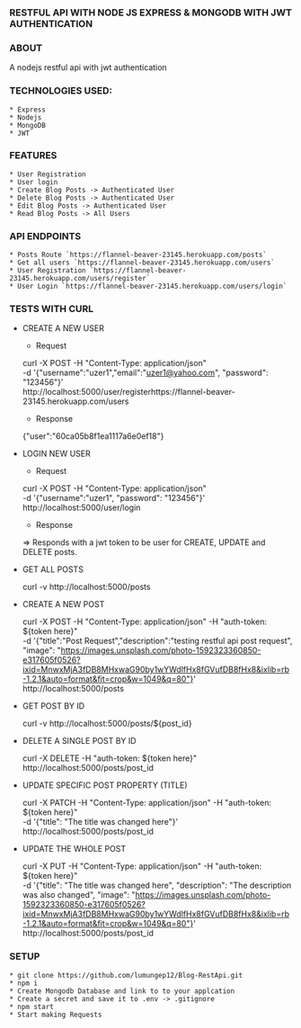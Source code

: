 ### RESTFUL API WITH NODE JS EXPRESS & MONGODB WITH JWT AUTHENTICATION

### ABOUT

A nodejs restful api with jwt authentication

### TECHNOLOGIES USED:

    * Express
    * Nodejs
    * MongoDB
    * JWT

### FEATURES

    * User Registration
    * User login
    * Create Blog Posts -> Authenticated User
    * Delete Blog Posts -> Authenticated User
    * Edit Blog Posts -> Authenticated User
    * Read Blog Posts -> All Users

### API ENDPOINTS

    * Posts Route `https://flannel-beaver-23145.herokuapp.com/posts`
    * Get all users `https://flannel-beaver-23145.herokuapp.com/users`
    * User Registration `https://flannel-beaver-23145.herokuapp.com/users/register`
    * User Login `https://flannel-beaver-23145.herokuapp.com/users/login`

### TESTS WITH CURL

-   CREATE A NEW USER

    -   Request

    curl -X POST -H "Content-Type: application/json" \
    -d '{"username":"uzer1","email":"uzer1@yahoo.com", "password": "123456"}' \
    http://localhost:5000/user/registerhttps://flannel-beaver-23145.herokuapp.com/users

    -   Response

    {"user":"60ca05b8f1ea1117a6e0ef18"}

-   LOGIN NEW USER

    -   Request

    curl -X POST -H "Content-Type: application/json" \
    -d '{"username":"uzer1", "password": "123456"}' \
    http://localhost:5000/user/login

    -   Response

    => Responds with a jwt token to be user for CREATE, UPDATE and DELETE posts.

-   GET ALL POSTS

    curl -v http://localhost:5000/posts

-   CREATE A NEW POST

    curl -X POST -H "Content-Type: application/json" -H "auth-token: ${token
    here}" \
     -d '{"title":"Post Request","description":"testing restful api post
    request", "image":
    "https://images.unsplash.com/photo-1592323360850-e317605f0526?ixid=MnwxMjA3fDB8MHxwaG90by1wYWdlfHx8fGVufDB8fHx8&ixlib=rb-1.2.1&auto=format&fit=crop&w=1049&q=80"}'
    \
     http://localhost:5000/posts

-   GET POST BY ID

    curl -v http://localhost:5000/posts/${post_id}

-   DELETE A SINGLE POST BY ID

    curl -X DELETE -H "auth-token: ${token here}"
    http://localhost:5000/posts/post_id

-   UPDATE SPECIFIC POST PROPERTY (TITLE)

    curl -X PATCH -H "Content-Type: application/json" -H "auth-token: ${token
    here}" \
    -d '{"title": "The title was changed here"}' \
    http://localhost:5000/posts/post_id

-   UPDATE THE WHOLE POST

    curl -X PUT -H "Content-Type: application/json" -H "auth-token: ${token
    here}" \
    -d '{"title": "The title was changed here", "description": "The description was
    also changed", "image": "https://images.unsplash.com/photo-1592323360850-e317605f0526?ixid=MnwxMjA3fDB8MHxwaG90by1wYWdlfHx8fGVufDB8fHx8&ixlib=rb-1.2.1&auto=format&fit=crop&w=1049&q=80"}'
    \
    http://localhost:5000/posts/post_id

### SETUP

    * git clone https://github.com/lumungep12/Blog-RestApi.git
    * npm i
    * Create Mongodb Database and link to to your applcation
    * Create a secret and save it to .env -> .gitignore
    * npm start
    * Start making Requests
